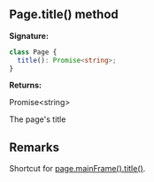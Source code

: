 ## Page.title() method

**Signature:**

```typescript
class Page {
  title(): Promise<string>;
}
```

**Returns:**

Promise&lt;string&gt;

The page's title

## Remarks

Shortcut for [page.mainFrame().title()](./puppeteer.frame.title.md).
